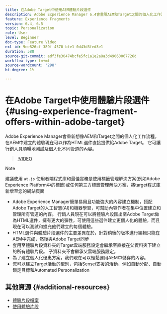 ```yaml
---
title: 在Adobe Target中使用AEM體驗片段選件
description: Adobe Experience Manager 6.4會重現AEM和Target之間的個人化工作流程。 在AEM中建立的體驗現在可以作為HTML選件直接提供給Adobe Target。 它可讓行銷人員順暢地測試及個人化不同管道的內容。
feature: Experience Fragments
version: 6.4, 6.5
topic: Personalization
role: User
level: Beginner
doc-type: Feature Video
exl-id: 9ee826cf-389f-4570-bfe1-0d43d3fed3e1
duration: 588
source-git-commit: adf3fe30474bcfe5fc1a1e2a8a3d49060067726d
workflow-type: tm+mt
source-wordcount: '298'
ht-degree: 1%

---
```


# 在Adobe Target中使用體驗片段選件{#using-experience-fragment-offers-within-adobe-target}

Adobe Experience Manager會重新想像AEM和Target之間的個人化工作流程。 在AEM中建立的體驗現在可以作為HTML選件直接提供給Adobe Target。 它可讓行銷人員順暢地測試及個人化不同管道的內容。

>[!VIDEO](https://video.tv.adobe.com/v/22383?quality=12&learn=on)

>[!NOTE]
>
>建議使用 `at.js` 使用者端程式庫和最佳實務是使用標籤管理解決方案(例如Adobe Experience Platform中的標籤)或任何第三方標籤管理解決方案，將target程式庫新增至您的網站頁面


* Adobe Experience Manager簡單易用且功能強大的內容建立機制，搭配Adobe Target的人工智慧(AI)和機器學習，可幫助內容作者在集中位置建立和管理所有管道的內容。 行銷人員現在可以將體驗片段匯出至Adobe Target做為HTML選件，擁有更大的彈性，可使用這些選件建立更個人化的體驗，而且現在可以測試和擴充他們建立的每個體驗。
* HTML選件與體驗片段選件的主要差異在於，針對稍後的版本進行編輯只能在AEM中完成，然後與Adobe Target同步
* 套用至體驗片段資料夾的Target雲端服務設定會繼承至直接在父資料夾下建立的所有體驗片段。 子資料夾不會繼承父雲端服務設定。
* 為了建立個人化優惠方案，我們現在可以輕鬆運用AEM中儲存的內容。
* 您可以建立Target活動的型別，包括Sensei支援的活動，例如自動分配、自動鎖定目標和Automated Personalization

## 其他資源 {#additional-resources}

* [體驗片段檔案](https://experienceleague.adobe.com/docs/experience-manager-65/authoring/authoring/experience-fragments.html)
* [使用體驗片段](/help/sites/experience-fragments/experience-fragments-feature-video-use.md)
